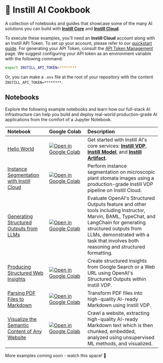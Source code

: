 # 📔 Instill AI Cookbook

A collection of notebooks and guides that showcase some of the many AI solutions you can build with **[Instill Core](https://github.com/instill-ai/instill-core)** and **[Instill Cloud](https://instill.tech/hub)**.

To execute these examples, you’ll need an **Instill Cloud** account along with an Instill API Token. To set up your account, please refer to our [quickstart guide](https://www.instill.tech/docs/quickstart). For generating your API Token, consult the [API Token Management](https://www.instill.tech/docs/core/token) page. We suggest configuring your API token as an environment variable with the following command:
```bash
export INSTILL_API_TOKEN=********
```
Or, you can make a `.env` file at the root of your repository with the content
`INSTILL_API_TOKEN=********`.

## Notebooks

Explore the following example notebooks and learn how our full-stack AI infrastructure can help you build and deploy real-world production-grade AI applications from the comfort of a Jupyter Notebook.

Notebook | Google&nbsp;Colab | Description
:- | :- | :-
[Hello World](https://github.com/instill-ai/cookbook/tree/main/examples/Hello_world.ipynb) | [![Open in Google Colab](https://colab.research.google.com/assets/colab-badge.svg)](https://colab.research.google.com/github/instill-ai/cookbook/blob/main/examples/Hello_world.ipynb) | Get started with Instill AI's core services: [**Instill VDP**](https://www.instill.tech/docs/vdp/introduction), [**Instill Model**](https://www.instill.tech/docs/model/introduction), and [**Instill Artifact**](https://www.instill.tech/docs/artifact/introduction).
[Instance Segmentation with Instill Cloud](https://github.com/instill-ai/cookbook/tree/main/examples/Instance_segmentation_stomavision.ipynb) | [![Open in Google Colab](https://colab.research.google.com/assets/colab-badge.svg)](https://colab.research.google.com/github/instill-ai/cookbook/blob/main/examples/Instance_segmentation_stomavision.ipynb) | Perform instance segmentation on microscopic plant stomata images using a production-grade Instill VDP pipeline on Instill Cloud.
[Generating Structured Outputs from LLMs](https://github.com/instill-ai/cookbook/tree/main/examples/Generating_structured_outputs.ipynb) | [![Open in Google Colab](https://colab.research.google.com/assets/colab-badge.svg)](https://colab.research.google.com/github/instill-ai/cookbook/blob/main/examples/Generating_structured_outputs.ipynb) | Evaluate OpenAI's Structured Outputs feature and other tools including Instructor, Marvin, BAML, TypeChat, and LangChain for generating structured outputs from LLMs, demonstrated with a task that involves both reasoning and structured formatting.
[Producing Structured Web Insights](https://github.com/instill-ai/cookbook/tree/main/examples/Structured_web_insights.ipynb) | [![Open in Google Colab](https://colab.research.google.com/assets/colab-badge.svg)](https://colab.research.google.com/github/instill-ai/cookbook/blob/main/examples/Structured_web_insights.ipynb) | Create structured insights from Google Search or a Web URL using OpenAI's Structured Outputs within Instill VDP.
[Parsing PDF Files to Markdown](https://github.com/instill-ai/cookbook/tree/main/examples/Parsing_pdf_files.ipynb) | [![Open in Google Colab](https://colab.research.google.com/assets/colab-badge.svg)](https://colab.research.google.com/github/instill-ai/cookbook/blob/main/examples/Parsing_pdf_files.ipynb) | Transform PDF files into high-quality AI-ready Markdown using Instill VDP.
[Visualize the Semantic Content of Any Website](https://github.com/instill-ai/cookbook/tree/main/examples/Semantic_web_insights.ipynb) | [![Open in Google Colab](https://colab.research.google.com/assets/colab-badge.svg)](https://colab.research.google.com/github/instill-ai/cookbook/blob/main/examples/Semantic_web_insights.ipynb) | Crawl a website, extracting high-quality AI-ready Markdown text which is then chunked, embedded, analyzed using unsupervised ML methods, and visualized.

More examples coming soon - watch this space! 🚀
